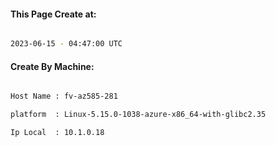 
   
#### This Page Create at:

```bash

2023-06-15 - 04:47:00 UTC

```

#### Create By Machine:

```bash

Host Name : fv-az585-281

platform  : Linux-5.15.0-1038-azure-x86_64-with-glibc2.35

Ip Local  : 10.1.0.18

```

